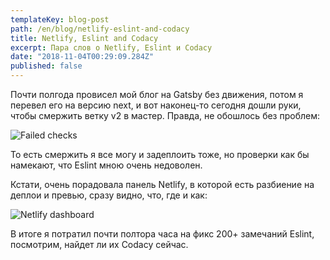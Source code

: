 ```yaml
---
templateKey: blog-post
path: /en/blog/netlify-eslint-and-codacy
title: Netlify, Eslint and Codacy
excerpt: Пара слов о Netlify, Eslint и Codacy
date: "2018-11-04T00:29:09.284Z"
published: false
---
```


Почти полгода провисел мой блог на Gatsby без движения, потом я перевел его на версию next, и вот наконец-то сегодня дошли руки, чтобы смержить ветку v2 в мастер. Правда, не обошлось без проблем:

![Failed checks](/uploads/failed-checks.png)

То есть смержить я все могу и задеплоить тоже, но проверки как бы намекают, что Eslint мною очень недоволен.

Кстати, очень порадовала панель Netlify, в которой есть разбиение на деплои и превью, сразу видно, что, где и как:

![Netlify dashboard](/uploads/netlify-panel.png)

В итоге я потратил почти полтора часа на фикс 200+ замечаний Eslint, посмотрим, найдет ли их Codacy сейчас.
